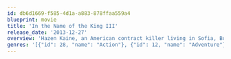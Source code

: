 ```yaml
---
id: db6d1669-f585-4d1a-a883-878ffaa559a4
blueprint: movie
title: 'In the Name of the King III'
release_date: '2013-12-27'
overview: 'Hazen Kaine, an American contract killer living in Sofia, Bulgaria, gets more than he bargains for when he enters into a contract with the mob. One last job before he gets out and starts a new life for himself. The targets: the three children of royal billionaire Andon Dupont. Seems simple enough, or so he thought. Hazen apprehends the children, and before he can blink an eye, a simple necklace worn by one of the children sends his life spiraling back to medieval times. Now completely out of his element, Hazen fights for his life as he tries to escape a medieval army and a fierce fire-breathing dragon.'
genres: '[{"id": 28, "name": "Action"}, {"id": 12, "name": "Adventure"}, {"id": 18, "name": "Drama"}, {"id": 14, "name": "Fantasy"}]'
---
```

